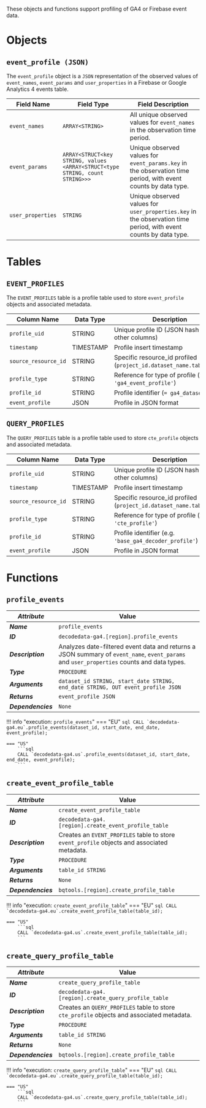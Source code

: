 These objects and functions support profiling of GA4 or Firebase event data.

# Objects
## **`event_profile (JSON)`**
The `event_profile` object is a `JSON` representation of the observed values of `event_names`, `event_params` and `user_properties` in a Firebase or Google Analytics 4 events table.

Field Name | Field Type | Field Description
--- | --- | ---
`event_names` | `ARRAY<STRING>` | All unique observed values for `event_names` in the observation time period.
`event_params`| `ARRAY<STRUCT<key STRING, values <ARRAY<STRUCT<type STRING, count STRING>>>` | Unique observed values for `event_params.key` in the observation time period, with event counts by data type.
`user_properties` | `STRING` | Unique observed values for `user_properties.key` in the observation time period, with event counts by data type.

# Tables
## **`EVENT_PROFILES`**
The `EVENT_PROFILES` table is a profile table used to store `event_profile` objects and associated metadata.

Column Name | Data Type | Description
--- | --- | ---
`profile_uid` | STRING | Unique profile ID (JSON hash of all other columns)
`timestamp`	| TIMESTAMP | Profile insert timestamp
`source_resource_id` | STRING |	Specific resource_id profiled (`project_id.dataset_name.table_name`)
`profile_type`	| STRING | Reference for type of profile (`= 'ga4_event_profile'`)
`profile_id`	| STRING | Profile identifier (`= ga4_dataset_id`)
`event_profile`	| JSON | Profile in JSON format

## **`QUERY_PROFILES`**
The `QUERY_PROFILES` table is a profile table used to store `cte_profile` objects and associated metadata.

Column Name | Data Type | Description
--- | --- | ---
`profile_uid` | STRING | Unique profile ID (JSON hash of all other columns)
`timestamp`	| TIMESTAMP | Profile insert timestamp
`source_resource_id` | STRING |	Specific resource_id profiled (`project_id.dataset_name.table_name`)
`profile_type`	| STRING | Reference for type of profile (`= 'cte_profile'`)
`profile_id`	| STRING | Profile identifier (e.g. `'base_ga4_decoder_profile'`)
`event_profile`	| JSON | Profile in JSON format


# Functions
## **`profile_events`**
_**Attribute**_ | Value
--- | ---
_**Name**_ | `profile_events`
_**ID**_ | `decodedata-ga4.[region].profile_events`
_**Description**_ | Analyzes date-filtered event data and returns a JSON summary of `event_name`, `event_params` and `user_properties` counts and data types.
_**Type**_ | `PROCEDURE`
_**Arguments**_ | `dataset_id STRING, start_date STRING, end_date STRING, OUT event_profile JSON`
_**Returns**_ | `event_profile JSON`
_**Dependencies**_ | `None`

!!! info "execution: `profile_events`"
    === "EU"
        ```sql
        CALL `decodedata-ga4.eu`.profile_events(dataset_id, start_date, end_date, event_profile);
        ```

    === "US"
        ```sql
        CALL `decodedata-ga4.us`.profile_events(dataset_id, start_date, end_date, event_profile);
        ```

## **`create_event_profile_table`**
_**Attribute**_ | Value
--- | ---
_**Name**_ | `create_event_profile_table`
_**ID**_ | `decodedata-ga4.[region].create_event_profile_table`
_**Description**_ | Creates an `EVENT_PROFILES` table to store `event_profile` objects and associated metadata.
_**Type**_ | `PROCEDURE`
_**Arguments**_ | `table_id STRING`
_**Returns**_ | `None`
_**Dependencies**_ | `bqtools.[region].create_profile_table`

!!! info "execution: `create_event_profile_table`"
    === "EU"
        ```sql
        CALL `decodedata-ga4.eu`.create_event_profile_table(table_id);
        ```

    === "US"
        ```sql
        CALL `decodedata-ga4.us`.create_event_profile_table(table_id);
        ```

## **`create_query_profile_table`**
_**Attribute**_ | Value
--- | ---
_**Name**_ | `create_query_profile_table`
_**ID**_ | `decodedata-ga4.[region].create_query_profile_table`
_**Description**_ | Creates an `QUERY_PROFILES` table to store `cte_profile` objects and associated metadata.
_**Type**_ | `PROCEDURE`
_**Arguments**_ | `table_id STRING`
_**Returns**_ | `None`
_**Dependencies**_ | `bqtools.[region].create_profile_table`

!!! info "execution: `create_query_profile_table`"
    === "EU"
        ```sql
        CALL `decodedata-ga4.eu`.create_query_profile_table(table_id);
        ```

    === "US"
        ```sql
        CALL `decodedata-ga4.us`.create_query_profile_table(table_id);
        ```